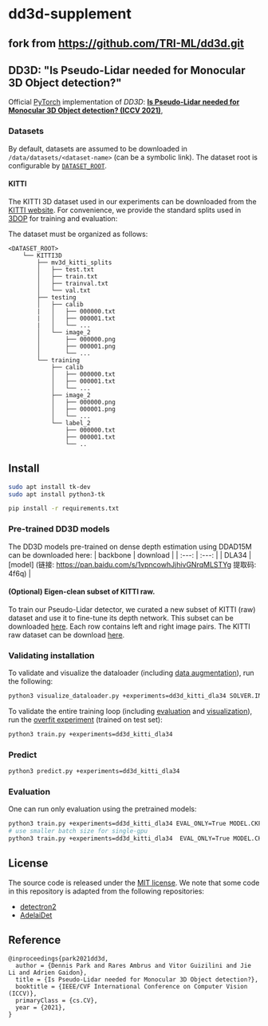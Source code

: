 # dd3d-supplement

## fork from https://github.com/TRI-ML/dd3d.git

## DD3D: "Is Pseudo-Lidar needed for Monocular 3D Object detection?"

Official [PyTorch](https://pytorch.org/) implementation of _DD3D_: [**Is Pseudo-Lidar needed for Monocular 3D Object detection? (ICCV 2021)**](https://arxiv.org/abs/2108.06417),

### Datasets

By default, datasets are assumed to be downloaded in `/data/datasets/<dataset-name>` (can be a symbolic link). The dataset root is configurable by [`DATASET_ROOT`](https://github.com/TRI-ML/dd3d/blob/main/configs/defaults.yaml#L35).

#### KITTI

The KITTI 3D dataset used in our experiments can be downloaded from the [KITTI website](http://www.cvlibs.net/datasets/kitti/eval_object.php?obj_benchmark=3d).
For convenience, we provide the standard splits used in [3DOP](https://xiaozhichen.github.io/papers/nips15chen.pdf) for training and evaluation:

The dataset must be organized as follows:

```
<DATASET_ROOT>
    └── KITTI3D
        ├── mv3d_kitti_splits
        │   ├── test.txt
        │   ├── train.txt
        │   ├── trainval.txt
        │   └── val.txt
        ├── testing
        │   ├── calib
        |   │   ├── 000000.txt
        |   │   ├── 000001.txt
        |   │   └── ...
        │   └── image_2
        │       ├── 000000.png
        │       ├── 000001.png
        │       └── ...
        └── training
            ├── calib
            │   ├── 000000.txt
            │   ├── 000001.txt
            │   └── ...
            ├── image_2
            │   ├── 000000.png
            │   ├── 000001.png
            │   └── ...
            └── label_2
                ├── 000000.txt
                ├── 000001.txt
                └── ..
```

## Install

```bash
sudo apt install tk-dev
sudo apt install python3-tk

pip install -r requirements.txt

```

### Pre-trained DD3D models

The DD3D models pre-trained on dense depth estimation using DDAD15M can be downloaded here:
| backbone | download |
| :---: | :---: |
| DLA34 | [model] (链接: https://pan.baidu.com/s/1vpncowhJjhivGNrqMLSTYg 提取码: 4f6q) |

#### (Optional) Eigen-clean subset of KITTI raw.

To train our Pseudo-Lidar detector, we curated a new subset of KITTI (raw) dataset and use it to fine-tune its depth network. This subset can be downloaded [here](https://tri-ml-public.s3.amazonaws.com/github/dd3d/eigen_clean.txt). Each row contains left and right image pairs. The KITTI raw dataset can be download [here](http://www.cvlibs.net/datasets/kitti/raw_data.php).

### Validating installation

To validate and visualize the dataloader (including [data augmentation](./configs/defaults/augmentation.yaml)), run the following:

```bash
python3 visualize_dataloader.py +experiments=dd3d_kitti_dla34 SOLVER.IMS_PER_BATCH=4
```

To validate the entire training loop (including [evaluation](./configs/evaluators) and [visualization](./configs/visualizers)), run the [overfit experiment](configs/experiments/dd3d_kitti_dla34_overfit.yaml) (trained on test set):

```bash
python3 train.py +experiments=dd3d_kitti_dla34
```


### Predict

```bash
python3 predict.py +experiments=dd3d_kitti_dla34
```

### Evaluation

One can run only evaluation using the pretrained models:

```bash
python3 train.py +experiments=dd3d_kitti_dla34 EVAL_ONLY=True MODEL.CKPT=<path-to-pretrained-model>
# use smaller batch size for single-gpu
python3 train.py +experiments=dd3d_kitti_dla34  EVAL_ONLY=True MODEL.CKPT=<path-to-pretrained-model> TEST.IMS_PER_BATCH=4
```

## License

The source code is released under the [MIT license](LICENSE.md). We note that some code in this repository is adapted from the following repositories:

- [detectron2](https://github.com/facebookresearch/detectron2)
- [AdelaiDet](https://github.com/aim-uofa/AdelaiDet)

## Reference

```
@inproceedings{park2021dd3d,
  author = {Dennis Park and Rares Ambrus and Vitor Guizilini and Jie Li and Adrien Gaidon},
  title = {Is Pseudo-Lidar needed for Monocular 3D Object detection?},
  booktitle = {IEEE/CVF International Conference on Computer Vision (ICCV)},
  primaryClass = {cs.CV},
  year = {2021},
}
```
